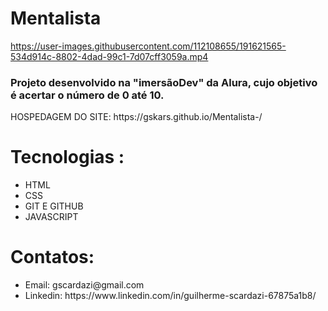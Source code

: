 # Mentalista 

https://user-images.githubusercontent.com/112108655/191621565-534d914c-8802-4dad-99c1-7d07cff3059a.mp4


<h3>Projeto desenvolvido na "imersãoDev" da Alura, cujo objetivo é acertar o número de 0 até 10.</h3>
HOSPEDAGEM DO SITE: https://gskars.github.io/Mentalista-/

 # Tecnologias :
 <uL>
 <li>HTML</li>
 <li>CSS</li>
 <li>GIT E GITHUB</li>
 <li> JAVASCRIPT</li>
</ul>
 
 # Contatos:
 <UL>
 <LI>Email: gscardazi@gmail.com </LI>
 <LI>Linkedin: https://www.linkedin.com/in/guilherme-scardazi-67875a1b8/   </LI>
 </UL>
